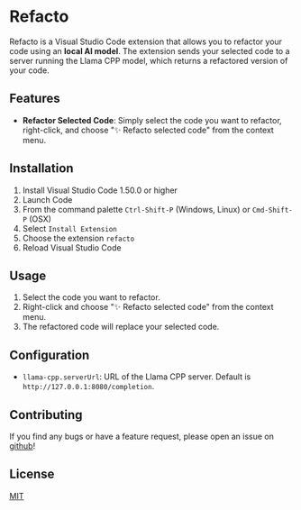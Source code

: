 # Refacto

Refacto is a Visual Studio Code extension that allows you to refactor your code using an **local AI model**. The extension sends your selected code to a server running the Llama CPP model, which returns a refactored version of your code.

## Features

- **Refactor Selected Code**: Simply select the code you want to refactor, right-click, and choose "✨ Refacto selected code" from the context menu.

## Installation

1. Install Visual Studio Code 1.50.0 or higher
2. Launch Code
3. From the command palette `Ctrl-Shift-P` (Windows, Linux) or `Cmd-Shift-P` (OSX)
4. Select `Install Extension`
5. Choose the extension `refacto`
6. Reload Visual Studio Code

## Usage

1. Select the code you want to refactor.
2. Right-click and choose "✨ Refacto selected code" from the context menu.
3. The refactored code will replace your selected code.

## Configuration

- `llama-cpp.serverUrl`: URL of the Llama CPP server. Default is `http://127.0.0.1:8080/completion`.

## Contributing

If you find any bugs or have a feature request, please open an issue on [github](https://github.com/rbourgeat/refacto)!

## License

[MIT](https://github.com/rbourgeat/refacto/blob/main/LICENSE)